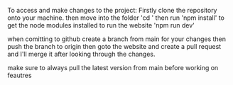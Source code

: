 To access and make changes to the project:
Firstly clone the repository onto your machine.
then move into the folder 'cd <foldername>'
then run 'npm install' to get the node modules installed
to run the website 'npm run dev'

when comitting to github create a branch from main for your changes then push the branch to origin
then goto the website and create a pull request and I'll merge it after looking through the changes.

make sure to always pull the latest version from main before working on feautres
